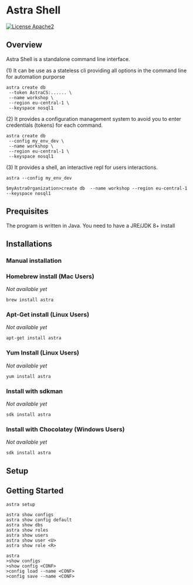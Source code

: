 # Astra Shell

[![License Apache2](https://img.shields.io/hexpm/l/plug.svg)](http://www.apache.org/licenses/LICENSE-2.0)

## Overview

Astra Shell is a standalone command line interface. 

(1) It can be use as a stateless cli providing all options in the command line for automation purporse

```
astra create db 
 --token AstraCS:...... \ 
 --name workshop \
 --region eu-central-1 \
 --keyspace nosql1
```

(2) It provides a configuration management system to avoid you to enter credentials (tokens) for each command.

```
astra create db 
 --config my_env_dev \ 
 --name workshop \
 --region eu-central-1 \
 --keyspace nosql1
```

(3) It provides a shell, an interactive repl for users interactions.

```
astra --config my_env_dev

$myAstraOrganization>create db  --name workshop --region eu-central-1 --keyspace nosql1
```

## Prequisites

The program is written in Java. You need to have a JRE/JDK 8+ install

## Installations

### Manual installation

### Homebrew install (Mac Users)

*Not available yet*

```
brew install astra
```

### Apt-Get install (Linux Users)

*Not available yet*

```
apt-get install astra
```

### Yum Install (Linux Users)

*Not available yet*

```
yum install astra
```

### Install with sdkman

*Not available yet*

```
sdk install astra
```

### Install with Chocolatey (Windows Users)

*Not available yet*

```
sdk install astra
```

## Setup

## Getting Started

```
astra setup
```

```
astra show configs
astra show config default
astra show dbs
astra show roles
astra show users
astra show user <U>
astra show role <R>
```

```
astra
>show configs
>show config <CONF>
>config load --name <CONF>
>config save --name <CONF>
```

